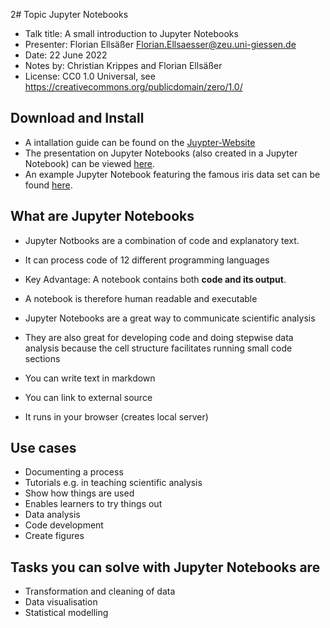 2# Topic Jupyter Notebooks

- Talk title: A small introduction to Jupyter Notebooks
- Presenter: Florian Ellsäßer <Florian.Ellsaesser@zeu.uni-giessen.de>
- Date: 22 June 2022
- Notes by: Christian Krippes and Florian Ellsäßer
- License: CC0 1.0 Universal, see <https://creativecommons.org/publicdomain/zero/1.0/>

## Download and Install
- A intallation guide can be found on the [Juypter-Website](https://jupyter.org/install)
- The presentation on Jupyter Notebooks (also created in a Jupyter Notebook) can be viewed [here](https://gitlab.ub.uni-giessen.de/hackyhour-team/hackyhour-giessen-orga/-/blob/main/Notes/2022-07-27-HackyHour_presentation.ipynb).
- An example Jupyter Notebook featuring the famous iris data set can be found [here](https://gitlab.ub.uni-giessen.de/hackyhour-team/hackyhour-giessen-orga/-/blob/main/Notes/2022-07-27-HackyHour_Iris_example.ipynb).

## What are Jupyter Notebooks

- Jupyter Notbooks are a combination of code and explanatory text.
- It can process code of 12 different programming languages
- Key Advantage: A notebook contains both **code and its output**.
- A notebook is therefore human readable and executable
- Jupyter Notebooks are a great way to communicate scientific analysis
- They are also great for developing code and doing stepwise data analysis because the cell structure facilitates running small code sections

- You can write text in markdown
- You can link to external source
- It runs in your browser (creates local server)

## Use cases

- Documenting a process
- Tutorials e.g. in teaching scientific analysis
- Show how things are used
- Enables learners to try things out
- Data analysis
- Code development
- Create figures 

## Tasks you can solve with Jupyter Notebooks are

- Transformation and cleaning of data
- Data visualisation
- Statistical modelling

